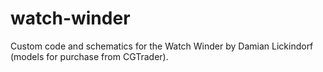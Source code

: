 # watch-winder
Custom code and schematics for the Watch Winder by Damian Lickindorf (models for purchase from CGTrader).
